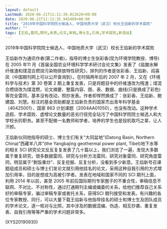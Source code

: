```yaml
---
layout: default
Lastmod: 2020-06-21T11:11:39.012628+00:00
date: 2020-06-21T11:11:35.945409+00:00
title: "2019年中国科学院院士候选人、中国地质大学（武汉）校长王焰新的学术腐败"
author: ""
tags: [王焰,雷同,期刊,发表,论文,审稿,博士生,引用,学术腐败,新语丝]
---
```


2019年中国科学院院士候选人、中国地质大学（武汉）校长王焰新的学术腐败

王焰新作为通讯作者(第二作者)，指导的博士生张彩香(现为环境学院教授、博导)在 2005 年11 月《首届全国农业环境科学学术研讨会论文集》发表了《盐酸水解纤维渣和煤混合燃烧污染物排放特性研究》，排列的作者是张彩香、王焰新、阎喜凤（中国期刊网上可以公开查询到）。在时隔两年后的 2007 年 2 月，又在《环境科学与技术》第 30 卷第 2 期上重复发表，只是将题目中的纤维渣改为残渣；煤混合燃烧改为煤混燃，论文摘要、整篇内容、图、表、数据、曲线(只是换成了彩色)等完全雷同，基本没有改动，照抄发表。作者却悍然换成了：张彩香、王焰新、鲍建国、刘慧。标注的基金资助都是王焰新负责的国家杰出青年科学基金（40425001）、国家 863 计划课题（2004AA01050），也没有改动。这种学术造假、学术腐败、虚增论文数量的恶劣行径完全玷污了中国科学院院士候选人和大学校长的职务。甚至不配做一名教师和学者，培养的学生也是投机取巧之辈，让人汗颜。

王焰新伙同他指导的硕士、博士生们有关“大同盆地”(Datong Basin, Northern China)“西藏羊八井”(the Yangbajing geothermal power plant, Tibet)地下水等的相关 SCI 研究论文反反复复发表了几十篇以上，我们浏览了一遍，发现大多数属于重复研究，很多数据雷同、研究与分析方法雷同、研究对象雷同、研究角度雷同，明显属于“剩饭重炒”、反复挖掘、反复分析，没看到多少新意。王焰新号召课题组成员和硕士与博士们发论文就引用他挂名的论文，采用这种自我引用的方式增加引用率，目的是想成为高被引学者。发表在地域和国家不同的 SCI 期刊上面，利用 2014 年以前，甚至 2005 年前后国际期刊专家圈子的不重合性，审稿信息不联网、不对比、不对称性，通过打通期刊主编或编委的关系，给他们推荐自己关系好的审稿专家，骗过审稿专家或者托关系，获得SCI 期刊接受和发表。有兴趣的各位专家教授、同行，可以大量下载王焰新与他指导挂名的硕士和博士生及团队成员的学术论文，逐一核对与比照，其中涉及的数据混编、伪造、相互抄袭、重复发表、自我引用等等严重的学术问题非常多。

(XYS20190930)

